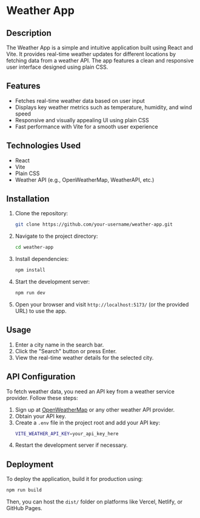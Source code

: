# Weather App

## Description
The Weather App is a simple and intuitive application built using React and Vite. It provides real-time weather updates for different locations by fetching data from a weather API. The app features a clean and responsive user interface designed using plain CSS.

## Features
- Fetches real-time weather data based on user input
- Displays key weather metrics such as temperature, humidity, and wind speed
- Responsive and visually appealing UI using plain CSS
- Fast performance with Vite for a smooth user experience

## Technologies Used
- React
- Vite
- Plain CSS
- Weather API (e.g., OpenWeatherMap, WeatherAPI, etc.)

## Installation

1. Clone the repository:
   ```sh
   git clone https://github.com/your-username/weather-app.git
   ```
2. Navigate to the project directory:
   ```sh
   cd weather-app
   ```
3. Install dependencies:
   ```sh
   npm install
   ```
4. Start the development server:
   ```sh
   npm run dev
   ```
5. Open your browser and visit `http://localhost:5173/` (or the provided URL) to use the app.

## Usage
1. Enter a city name in the search bar.
2. Click the "Search" button or press Enter.
3. View the real-time weather details for the selected city.

## API Configuration
To fetch weather data, you need an API key from a weather service provider. Follow these steps:
1. Sign up at [OpenWeatherMap](https://openweathermap.org/) or any other weather API provider.
2. Obtain your API key.
3. Create a `.env` file in the project root and add your API key:
   ```sh
   VITE_WEATHER_API_KEY=your_api_key_here
   ```
4. Restart the development server if necessary.

## Deployment
To deploy the application, build it for production using:
```sh
npm run build
```
Then, you can host the `dist/` folder on platforms like Vercel, Netlify, or GitHub Pages.




